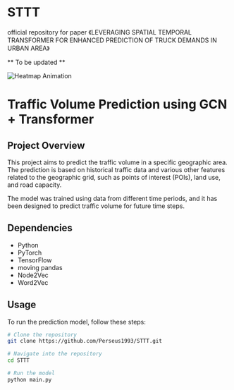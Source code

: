# STTT
official repository for paper 《LEVERAGING SPATIAL TEMPORAL TRANSFORMER FOR ENHANCED PREDICTION OF TRUCK DEMANDS IN URBAN AREA》


 ** To be updated ** 

![Heatmap Animation](https://github.com/Perseus1993/STTT/blob/main/n.gif)

# Traffic Volume Prediction using GCN + Transformer

## Project Overview

This project aims to predict the traffic volume in a specific geographic area. The prediction is based on historical traffic data and various other features related to the geographic grid, such as points of interest (POIs), land use, and road capacity.

The model was trained using data from different time periods, and it has been designed to predict traffic volume for future time steps.

## Dependencies

- Python
- PyTorch
- TensorFlow
- moving pandas
- Node2Vec
- Word2Vec

## Usage

To run the prediction model, follow these steps:

```bash
# Clone the repository
git clone https://github.com/Perseus1993/STTT.git

# Navigate into the repository
cd STTT

# Run the model
python main.py
